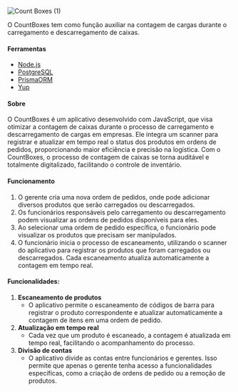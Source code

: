 ![Count Boxes (1)](https://github.com/user-attachments/assets/90c4ce22-e827-4040-93a7-4429d56fb813)

O CountBoxes tem como função auxiliar na contagem de cargas durante o carregamento e descarregamento de caixas.

#### Ferramentas

- [Node.js](https://nodejs.org/pt)
- [PostgreSQL](https://www.postgresql.org)
- [PrismaORM](https://www.prisma.io)
- [Yup](https://www.npmjs.com/package/yup)

#### Sobre

O CountBoxes é um aplicativo desenvolvido com JavaScript, que visa otimizar a contagem de caixas durante o processo de carregamento e descarregamento de cargas em empresas. Ele integra um scanner para registrar e atualizar em tempo real o status dos produtos em ordens de pedidos, proporcionando maior eficiência e precisão na logística. Com o CountBoxes, o processo de contagem de caixas se torna auditável e totalmente digitalizado, facilitando o controle de inventário.

#### Funcionamento

1. O gerente cria uma nova ordem de pedidos, onde pode adicionar diversos produtos que serão carregados ou descarregados.
2. Os funcionários responsáveis pelo carregamento ou descarregamento podem visualizar as ordens de pedidos disponíveis para eles.
3. Ao selecionar uma ordem de pedido específica, o funcionário pode visualizar os produtos que precisam ser manipulados.
4. O funcionário inicia o processo de escaneamento, utilizando o scanner do aplicativo para registrar os produtos que foram carregados ou descarregados. Cada escaneamento atualiza automaticamente a contagem em tempo real.

#### Funcionalidades:

1. **Escaneamento de produtos**
   - O aplicativo permite o escaneamento de códigos de barra para registrar o produto correspondente e atualizar automaticamente a contagem de itens em uma ordem de pedido.
2. **Atualização em tempo real**
   - Cada vez que um produto é escaneado, a contagem é atualizada em tempo real, facilitando o acompanhamento do processo.
3. **Divisão de contas**
   - O aplicativo divide as contas entre funcionários e gerentes. Isso permite que apenas o gerente tenha acesso a funcionalidades específicas, como a criação de ordens de pedido ou a remoção de produtos.

